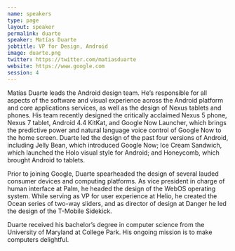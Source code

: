 ```yaml
---
name: speakers
type: page
layout: speaker
permalink: duarte
speaker: Matías Duarte
jobtitle: VP for Design, Android
image: duarte.png
twitter: https://twitter.com/matiasduarte
website: https://www.google.com
session: 4
---
```

Matías Duarte leads the Android design team. He’s responsible for all aspects of the software and visual experience across the Android platform and core applications services, as well as the design of Nexus tablets and phones. His team recently designed the critically acclaimed Nexus 5 phone, Nexus 7 tablet, Android 4.4 KitKat, and Google Now Launcher, which brings the predictive power and natural language voice control of Google Now to the home screen. Duarte led the design of the past four versions of Android, including Jelly Bean, which introduced Google Now; Ice Cream Sandwich, which launched the Holo visual style for Android; and Honeycomb, which brought Android to tablets.
 
Prior to joining Google, Duarte spearheaded the design of several lauded consumer devices and computing platforms. As vice president in charge of human interface at Palm, he headed the design of the WebOS operating system. While serving as VP for user experience at Helio, he created the Ocean series of two-way sliders, and as director of design at Danger he led the design of the T-Mobile Sidekick.
 
Duarte received his bachelor’s degree in computer science from the University of Maryland at College Park. His ongoing mission is to make computers delightful.